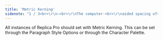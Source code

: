 ```yaml
---
title: 'Metric Kerning'
sidenote: "1 / 3<br>\r\n—<br>\r\nThe computer-<br>\r\naided spacing of<br>\r\nindividual letters<br>\r\nof words\r\n"
---
```


All instances of Replica Pro should set with Metric Kerning. This can be set through the Paragraph Style Options or through the Character Palette.